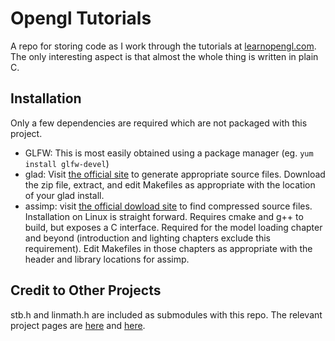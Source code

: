 # Opengl Tutorials

A repo for storing code as I work through the tutorials at [learnopengl.com](https://learnopengl.com). The only interesting aspect is that almost the whole thing is written in plain C.

## Installation

Only a few dependencies are required which are not packaged with this project.
- GLFW: This is most easily obtained using a package manager (eg. `yum install glfw-devel`)
- glad: Visit [the official site](https://glad.dav1d.de/) to generate appropriate source files. Download the zip file, extract, and edit Makefiles as appropriate with the location of your glad install.
- assimp: visit [the official dowload site](https://www.assimp.org/index.php/downloads) to find compressed source files. Installation on Linux is straight forward. Requires cmake and g++ to build, but exposes a C interface. Required for the model loading chapter and beyond (introduction and lighting chapters exclude this requirement). Edit Makefiles in those chapters as appropriate with the header and library locations for assimp.

## Credit to Other Projects

stb.h and linmath.h are included as submodules with this repo. The relevant project pages are [here](https://github.com/nothings/stb) and [here](https://github.com/datenwolf/linmath.h.git).
